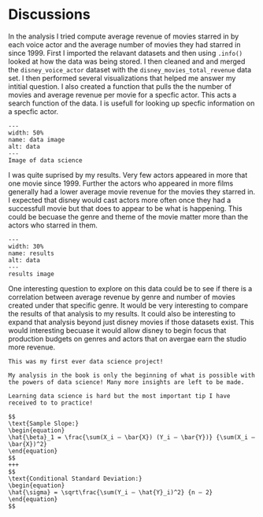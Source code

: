 # Discussions

In the analysis I tried compute average revenue of movies starred in by each voice actor and the average number of movies they had starred in since 1999. First I imported the relavant datasets and then using `.info()` looked at how the data was being stored. I then cleaned and and merged the `disney_voice_actor` dataset with the `disney_movies_total_revenue` data set. I then performed several visualizations that helped me answer my intitial question. I also created a function that pulls the the number of movies and average revenue per movie for a specfic actor. This acts a search function of the data. I is usefull for looking up specfic information on a specfic actor.
 
 ```{figure} images/data-image.png
---
width: 50%
name: data image
alt: data
---
Image of data science
```
 
 I was quite suprised by my results. Very few actors appeared in more that one movie since 1999. Further the actors who appeared in more films generally had a lower average movie revenue for the movies they starred in. I expected that disney would cast actors more often once they had a successfull movie but that does to appear to be what is happening. This could be becuase the genre and theme of the movie matter more than the actors who starred in them.
 
  
 ```{figure} images/results.png
---
width: 30%
name: results
alt: data
---
results image
```
 
 One interesting question to explore on this data could be to see if there is a correlation between average revenue by genre and number of movies created under that specific genre. It would be very interesting to compare the results of that analysis to my results. It could also be interesting to expand that analysis beyond just disney movies if those datasets exist. This would interesting becuase it would allow disney to begin focus that production budgets on genres and actors that on avergae earn the studio more revenue.
 
 ```{margin} Did you know?
This was my first ever data science project!
```
```{important}
My analysis in the book is only the beginning of what is possible with the powers of data science! Many more insights are left to be made.
```
```{tip}
Learning data science is hard but the most important tip I have received to to practice!
```
```{admonition} More useful statisical equations:
$$
\text{Sample Slope:}
\begin{equation}
\hat{\beta}_1 = \frac{\sum(X_i – \bar{X}) (Y_i – \bar{Y})} {\sum(X_i – \bar{X})^2}
\end{equation}
$$
+++
$$
\text{Conditional Standard Deviation:}
\begin{equation}
\hat{\sigma} = \sqrt\frac{\sum(Y_i – \hat{Y}_i)^2} {n – 2}
\end{equation}
$$
```

